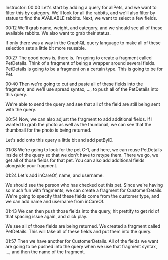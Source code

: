 Instructor: 00:00 Let's start by adding a query for allPets, and we want to filter this by category. We'll look for all the rabbits, and we'll also filter by status to find the AVAILABLE rabbits. Next, we want to select a few fields.

00:12 We'll grab name, weight, and category, and we should see all of these available rabbits. We also want to grab their status.

If only there was a way in the GraphQL query language to make all of these selection sets a little bit more reusable.

00:27 The good news is, there is. I'm going to create a fragment called PetDetails. Think of a fragment of being a wrapper around several fields. PetDetails is going to be a fragment on a certain type. This is going to be for Pet.

00:40 Then we're going to cut and paste all of these fields into the fragment, and we'll use spread syntax, ..., to push all of the PetDetails into this query.

We're able to send the query and see that all of the field are still being sent with the query.

00:54 Now, we can also adjust the fragment to add additional fields. If I wanted to grab the photo as well as the thumbnail, we can see that the thumbnail for the photo is being returned.

Let's add onto this query a little bit and add petByID.

01:08 We're going to look for the pet C-1, and here, we can reuse PetDetails inside of the query so that we don't have to retype them. There we go, we get all of those fields for that pet. You can also add additional fields alongside your fragment.

01:24 Let's add inCareOf, name, and username.

We should see the person who has checked out this pet. Since we're having so much fun with fragments, we can create a fragment for CustomerDetails. We're going to specify that these fields come from the customer type, and we can add name and username from inCareOf.

01:43 We can then push those fields into the query, hit prettify to get rid of that spacing issue again, and click play.

We see all of those fields are being returned. We created a fragment called PetDetails. This will take all of these fields and put them into the query.

01:57 Then we have another for CustomerDetails. All of the fields we want are going to be pushed into the query when we use that fragment syntax, ..., and then the name of the fragment.